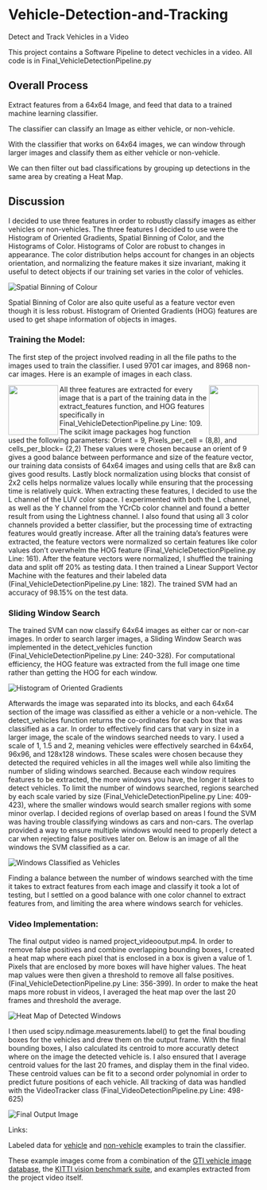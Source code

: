 # Vehicle-Detection-and-Tracking
Detect and Track Vehicles in a Video

This project contains a Software Pipeline to detect vechicles in a video.
All code is in Final_VehicleDetectionPipeline.py

## Overall Process

Extract features from a 64x64 Image, and feed that data to a trained machine learning classifier.

The classifier can classify an Image as either vehicle, or non-vehicle.

With the classifier that works on 64x64 images, we can window through larger images and classify them as either vehicle or non-vehicle.

We can then filter out bad classifications by grouping up detections in the same area by creating a Heat Map.

## Discussion

I decided to use three features in order to robustly classify images as either vehicles or non-vehicles. The three features I decided to use were the Histogram of Oriented Gradients, Spatial Binning of Color, and the Histograms of Color. 
Histograms of Color are robust to changes in appearance. The color distribution helps account for changes in an objects orientation, and normalizing the feature makes it size invariant, making it useful to detect objects if our training set varies in the color of vehicles.


![Spatial Binning of Colour](https://github.com/Abdilaziz/Vehicle-Detection-and-Tracking/blob/master/images/spatial_binning.jpg "Spatial Binning of Colour")

Spatial Binning of Color are also quite useful as a feature vector even though it is less robust.
Histogram of Oriented Gradients (HOG) features are used to get shape information of objects in images. 

### Training the Model:

The first step of the project involved reading in all the file paths to the images used to train the classifier. I used 9701 car images, and 8968 non-car images. Here is an example of images in each class.

<img align="left" width="100" height="100" src="https://github.com/Abdilaziz/Vehicle-Detection-and-Tracking/blob/master/images/vehicle_image.png">


<img align="right" width="100" height="100" src="https://github.com/Abdilaziz/Vehicle-Detection-and-Tracking/blob/master/images/non_vehicle_image.png">


All three features are extracted for every image that is a part of the training data in the extract_features function, and HOG features specifically in Final_VehicleDetectionPipeline.py Line: 109. The scikit image packages hog function used the following parameters:
Orient = 9, Pixels_per_cell = (8,8), and cells_per_block= (2,2)
These values were chosen because an orient of 9 gives a good balance between performance and size of the feature vector, our training data consists of 64x64 images and using cells that are 8x8 can gives good results. Lastly block normalization using blocks that consist of 2x2 cells helps normalize values locally while ensuring that the processing time is relatively quick.
When extracting these features, I decided to use the L channel of the LUV color space. I experimented with both the L channel, as well as the Y channel from the YCrCb color channel and found a better result from using the Lightness channel. I also found that using all 3 color channels provided a better classifier, but the processing time of extracting features would greatly increase.
After all the training data’s features were extracted, the feature vectors were normalized so certain features like color values don’t overwhelm the HOG feature (Final_VehicleDetectionPipeline.py Line: 161). After the feature vectors were normalized, I shuffled the training data and split off 20% as testing data.  I then trained a Linear Support Vector Machine with the features and their labeled data (Final_VehicleDetectionPipeline.py Line: 182). 
The trained SVM had an accuracy of 98.15% on the test data.


### Sliding Window Search

The trained SVM can now classify 64x64 images as either car or non-car images. In order to search larger images, a Sliding Window Search was implemented in the detect_vehicles function (Final_VehicleDetectionPipeline.py Line: 240-328). For computational efficiency, the HOG feature was extracted from the full image one time rather than getting the HOG for each window. 

![Histogram of Oriented Gradients](https://github.com/Abdilaziz/Vehicle-Detection-and-Tracking/blob/master/images/HOG_Image.jpg "Histogram of Oriented Gradients")

Afterwards the image was separated into its blocks, and each 64x64 section of the image was classified as either a vehicle or a non-vehicle. The detect_vehicles function returns the co-ordinates for each box that was classified as a car.
In order to effectively find cars that vary in size in a larger image, the scale of the windows searched needs to vary. I used a scale of 1, 1.5 and 2, meaning vehicles were effectively searched in 64x64, 96x96, and 128x128 windows. These scales were chosen because they detected the required vehicles in all the images well while also limiting the number of sliding windows searched. Because each window requires features to be extracted, the more windows you have, the longer it takes to detect vehicles.
To limit the number of windows searched, regions searched by each scale varied by size (Final_VehicleDetectionPipeline.py Line: 409-423), where the smaller windows would search smaller regions with some minor overlap. 
I decided regions of overlap based on areas I found the SVM was having trouble classifying windows as cars and non-cars. The overlap provided a way to ensure multiple windows would need to properly detect a car when rejecting false positives later on.
Below is an image of all the windows the SVM classified as a car.



![Windows Classified as Vehicles](https://github.com/Abdilaziz/Vehicle-Detection-and-Tracking/blob/master/images/classified_windows.png "Windows Classified as Vehicles")


Finding a balance between the number of windows searched with the time it takes to extract features from each image and classify it took a lot of testing, but I settled on a good balance with one color channel to extract features from, and limiting the area where windows search for vehicles.

### Video Implementation:

The final output video is named project_videooutput.mp4. In order to remove false positives and combine overlapping bounding boxes, I created a heat map where each pixel that is enclosed in a box is given a value of 1. Pixels that are enclosed by more boxes will have higher values. The heat map values were then given a threshold to remove all false positives. (Final_VehicleDetectionPipeline.py Line: 356-399). In order to make the heat maps more robust in videos, I averaged the heat map over the last 20 frames and threshold the average.



![Heat Map of Detected Windows](https://github.com/Abdilaziz/Vehicle-Detection-and-Tracking/blob/master/images/HeatMap_image.jpg "Heat Map of Detected Windows")

I then used scipy.ndimage.measurements.label() to get the final bouding boxes for the vehicles and drew them on the output frame.
With the final bounding boxes, I also calculated its centroid to more accuratly detect where on the image the detected vehicle is. I also ensured that I average centroid values for the last 20 frames, and display them in the final video. These centroid values can be fit to a second order polynomial in order to predict future positions of each vehicle.
All tracking of data was handled with the VideoTracker class (Final_VideoDetectionPipeline.py Line: 498-625) 


![Final Output Image](https://github.com/Abdilaziz/Vehicle-Detection-and-Tracking/blob/master/images/final_output_image.png "Final Output Image")


Links:

Labeled data for [vehicle](https://s3.amazonaws.com/udacity-sdc/Vehicle_Tracking/vehicles.zip) and [non-vehicle](https://s3.amazonaws.com/udacity-sdc/Vehicle_Tracking/non-vehicles.zip) examples to train the classifier.  

These example images come from a combination of the [GTI vehicle image database](http://www.gti.ssr.upm.es/data/Vehicle_database.html), the [KITTI vision benchmark suite](http://www.cvlibs.net/datasets/kitti/), and examples extracted from the project video itself. 
